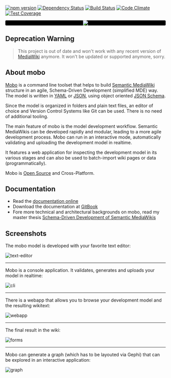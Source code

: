 [![npm version](https://img.shields.io/npm/v/mobo.svg?style=flat)](https://www.npmjs.com/package/mobo)
[![Dependency Status](https://img.shields.io/david/Fannon/mobo.svg?style=flat)](https://david-dm.org/Fannon/mobo)
[![Build Status](https://img.shields.io/travis/Fannon/mobo.svg?style=flat)](http://travis-ci.org/Fannon/mobo)
[![Code Climate](https://codeclimate.com/github/Fannon/mobo/badges/gpa.svg)](https://codeclimate.com/github/Fannon/mobo)
[![Test Coverage](https://codeclimate.com/github/Fannon/mobo/badges/coverage.svg)](https://codeclimate.com/github/Fannon/mobo)

<p align="center" style="background: #000; border-radius:3px;">
    <img src="http://fannon.de/p/mobo-intro/img/logo.png"/>
</p>

## Deprecation Warning
> This project is out of date and won't work with any recent version of [MediaWiki](https://www.mediawiki.org/wiki/MediaWiki) anymore. It won't be updated or supported anymore, sorry.

## About mobo
[Mobo](https://www.npmjs.com/package/mobo) is a command line toolset that helps to build [Semantic MediaWiki](http://semantic-mediawiki.org/) structure in an agile,
Schema-Driven Development (simplified MDE) way.
The model is written in [YAML](http://yaml.org/) or [JSON](http://json.org/), using object oriented [JSON Schema](http://json-schema.org/).

Since the model is organized in folders and plain text files, an editor of choice and Version Control Systems like Git can be used.
There is no need of additional tooling.

The main feature of mobo is the model development workflow.
Semantic MediaWikis can be developed rapidly and modular, leading to a more agile development process.
Mobo can run in an interactive mode, automatically validating and uploading the development model in realtime.

It features a web application for inspecting the development model in its various stages
and can also be used to batch-import wiki pages or data (programmatically).

Mobo is [Open Source](https://github.com/Fannon/mobo) and Cross-Platform.

## Documentation
* Read the [documentation online](http://fannon.gitbooks.io/mobo-documentation/content/)
* Download the documentation at [GitBook](https://www.gitbook.com/book/fannon/mobo-documentation)
* Fore more technical and architectural backgrounds on mobo, read my master thesis [Schema-Driven Development of Semantic MediaWikis](http://fannon.de/p/Schema-Driven_Development_of_Semantic_MediaWikis.pdf)

## Screenshots
The mobo model is developed with your favorite text editor:

![text-editor](https://fannon.gitbooks.io/mobo-documentation/content/_img/editor.png)

----------------------------------------------------------------

Mobo is a console application. It validates, generates and uploads your model in realtime:

![cli](https://fannon.gitbooks.io/mobo-documentation/content/_img/mobo-cli.gif)

----------------------------------------------------------------

There is a webapp that allows you to browse your development model and the resulting wikitext:

![webapp](https://fannon.gitbooks.io/mobo-documentation/content/_img/mobo-inspector.gif)

----------------------------------------------------------------

The final result in the wiki:

![forms](https://fannon.gitbooks.io/mobo-documentation/content/_img/mobo-sf-result.png)

----------------------------------------------------------------

Mobo can generate a graph (which has to be layouted via Gephi) that can be explored in an interactive application:

![graph](https://fannon.gitbooks.io/mobo-documentation/content/_img/mobo-graphexplorer.gif)
